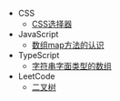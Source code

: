 - CSS
    - [CSS选择器](/CSS/CSS选择器.md)
- JavaScript
    - [数组map方法的认识](/JavaScript/数组map方法的认识.md)
- TypeScript
    - [字符串字面类型的数组](/TypeScript/字符串字面类型的数组.md)
- LeetCode
    - [二叉树](/LeetCode/二叉树.md)